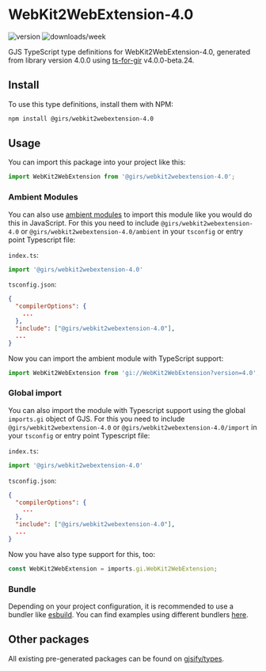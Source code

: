 
# WebKit2WebExtension-4.0

![version](https://img.shields.io/npm/v/@girs/webkit2webextension-4.0)
![downloads/week](https://img.shields.io/npm/dw/@girs/webkit2webextension-4.0)


GJS TypeScript type definitions for WebKit2WebExtension-4.0, generated from library version 4.0.0 using [ts-for-gir](https://github.com/gjsify/ts-for-gir) v4.0.0-beta.24.


## Install

To use this type definitions, install them with NPM:
```bash
npm install @girs/webkit2webextension-4.0
```

## Usage

You can import this package into your project like this:
```ts
import WebKit2WebExtension from '@girs/webkit2webextension-4.0';
```

### Ambient Modules

You can also use [ambient modules](https://github.com/gjsify/ts-for-gir/tree/main/packages/cli#ambient-modules) to import this module like you would do this in JavaScript.
For this you need to include `@girs/webkit2webextension-4.0` or `@girs/webkit2webextension-4.0/ambient` in your `tsconfig` or entry point Typescript file:

`index.ts`:
```ts
import '@girs/webkit2webextension-4.0'
```

`tsconfig.json`:
```json
{
  "compilerOptions": {
    ...
  },
  "include": ["@girs/webkit2webextension-4.0"],
  ...
}
```

Now you can import the ambient module with TypeScript support: 

```ts
import WebKit2WebExtension from 'gi://WebKit2WebExtension?version=4.0';
```

### Global import

You can also import the module with Typescript support using the global `imports.gi` object of GJS.
For this you need to include `@girs/webkit2webextension-4.0` or `@girs/webkit2webextension-4.0/import` in your `tsconfig` or entry point Typescript file:

`index.ts`:
```ts
import '@girs/webkit2webextension-4.0'
```

`tsconfig.json`:
```json
{
  "compilerOptions": {
    ...
  },
  "include": ["@girs/webkit2webextension-4.0"],
  ...
}
```

Now you have also type support for this, too:

```ts
const WebKit2WebExtension = imports.gi.WebKit2WebExtension;
```

### Bundle

Depending on your project configuration, it is recommended to use a bundler like [esbuild](https://esbuild.github.io/). You can find examples using different bundlers [here](https://github.com/gjsify/ts-for-gir/tree/main/examples).

## Other packages

All existing pre-generated packages can be found on [gjsify/types](https://github.com/gjsify/types).

